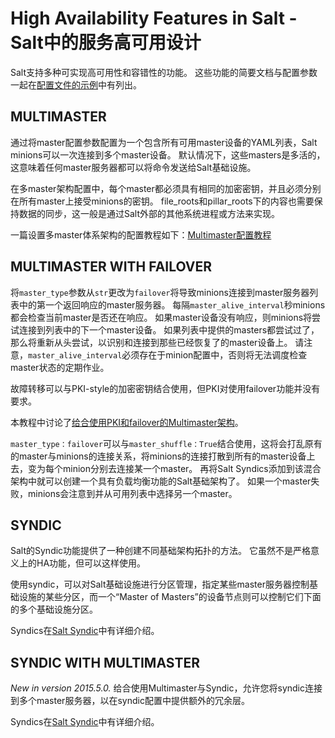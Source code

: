 # High Availability Features in Salt - Salt中的服务高可用设计

Salt支持多种可实现高可用性和容错性的功能。 这些功能的简要文档与配置参数一起在[配置文件的示例](https://docs.saltstack.com/en/latest/ref/configuration/examples.html#configuration-file-examples)中有列出。

## MULTIMASTER
通过将master配置参数配置为一个包含所有可用master设备的YAML列表，Salt minions可以一次连接到多个master设备。 默认情况下，这些masters是多活的，这意味着任何master服务器都可以将命令发送给Salt基础设施。

在多master架构配置中，每个master都必须具有相同的加密密钥，并且必须分别在所有master上接受minions的密钥。 file_roots和pillar_roots下的内容也需要保持数据的同步，这一般是通过Salt外部的其他系统进程或方法来实现。

一篇设置多master体系架构的配置教程如下：[Multimaster配置教程](https://github.com/watermelonbig/SaltStack-Chinese-ManualBook/blob/master/chapter20/20-2.MULTI-MASTER-TUTORIAL-Multimaster架构的配置教程.md)

## MULTIMASTER WITH FAILOVER
将`master_type`参数从`str`更改为`failover`将导致minions连接到master服务器列表中的第一个返回响应的master服务器。 每隔`master_alive_interval`秒minions都会检查当前master是否还在响应。 如果master设备没有响应，则minions将尝试连接到列表中的下一个master设备。 如果列表中提供的masters都尝试过了，那么将重新从头尝试，以识别和连接到那些已经恢复了的master设备上。 请注意，`master_alive_interval`必须存在于minion配置中，否则将无法调度检查master状态的定期作业。

故障转移可以与PKI-style的加密密钥结合使用，但PKI对使用failover功能并没有要求。

本教程中讨论了[给合使用PKI和failover的Multimaster架构](https://github.com/watermelonbig/SaltStack-Chinese-ManualBook/blob/master/chapter20/20-3.Multi-Master-PKI-Tutorial-With-Failover-给合使用PKI和failover的Multimaster架构.md)。

`master_type：failover`可以与`master_shuffle：True`结合使用，这将会打乱原有的master与minions的连接关系，将minions的连接打散到所有的master设备上去，变为每个minion分别去连接某一个master。 再将Salt Syndics添加到该混合架构中就可以创建一个具有负载均衡功能的Salt基础架构了。 如果一个master失败，minions会注意到并从可用列表中选择另一个master。

## SYNDIC
Salt的Syndic功能提供了一种创建不同基础架构拓扑的方法。 它虽然不是严格意义上的HA功能，但可以这样使用。

使用syndic，可以对Salt基础设施进行分区管理，指定某些master服务器控制基础设施的某些分区，而一个“Master of Masters”的设备节点则可以控制它们下面的多个基础设施分区。

Syndics在[Salt Syndic](https://github.com/watermelonbig/SaltStack-Chinese-ManualBook/blob/master/chapter20/20-4.SALT-SYNDIC-Salt分区管理.md)中有详细介绍。

## SYNDIC WITH MULTIMASTER
*New in version 2015.5.0.*
给合使用Multimaster与Syndic，允许您将syndic连接到多个master服务器，以在syndic配置中提供额外的冗余层。

Syndics在[Salt Syndic](https://github.com/watermelonbig/SaltStack-Chinese-ManualBook/blob/master/chapter20/20-4.SALT-SYNDIC-Salt分区管理.md)中有详细介绍。
